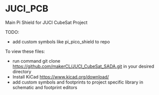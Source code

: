 # JUCI_PCB
Main Pi Shield for JUCI CubeSat Project

TODO:
- add custom symbols like pi_pico_shield to repo

To view these files:
- run command git clone https://github.com/makerCL/JUCI_CubeSat_SADA.git in your desired directory
- Install KiCad  https://www.kicad.org/download/ 
- add custom symbols and footprints to project specific library in schematic and footprint editors
